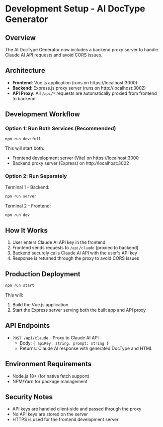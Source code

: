 # Development Setup - AI DocType Generator

## Overview

The AI DocType Generator now includes a backend proxy server to handle Claude AI API requests and avoid CORS issues.

## Architecture

- **Frontend**: Vue.js application (runs on https://localhost:3000)
- **Backend**: Express.js proxy server (runs on http://localhost:3002)
- **API Proxy**: All `/api/*` requests are automatically proxied from frontend to backend

## Development Workflow

### Option 1: Run Both Services (Recommended)

```bash
npm run dev:full
```

This will start both:
- Frontend development server (Vite) on https://localhost:3000
- Backend proxy server (Express) on http://localhost:3002

### Option 2: Run Separately

Terminal 1 - Backend:
```bash
npm run server
```

Terminal 2 - Frontend:
```bash
npm run dev
```

## How It Works

1. User enters Claude AI API key in the frontend
2. Frontend sends requests to `/api/claude` (proxied to backend)
3. Backend securely calls Claude AI API with the user's API key
4. Response is returned through the proxy to avoid CORS issues

## Production Deployment

```bash
npm run start
```

This will:
1. Build the Vue.js application
2. Start the Express server serving both the built app and API proxy

## API Endpoints

- `POST /api/claude` - Proxy to Claude AI API
  - Body: `{ apiKey: string, prompt: string }`
  - Returns: Claude AI response with generated DocType and HTML

## Environment Requirements

- Node.js 18+ (for native fetch support)
- NPM/Yarn for package management

## Security Notes

- API keys are handled client-side and passed through the proxy
- No API keys are stored on the server
- HTTPS is used for the frontend development server 